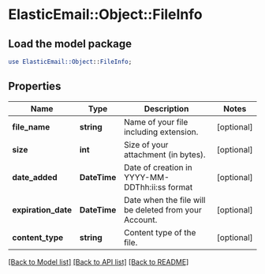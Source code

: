 # ElasticEmail::Object::FileInfo

## Load the model package
```perl
use ElasticEmail::Object::FileInfo;
```

## Properties
Name | Type | Description | Notes
------------ | ------------- | ------------- | -------------
**file_name** | **string** | Name of your file including extension. | [optional] 
**size** | **int** | Size of your attachment (in bytes). | [optional] 
**date_added** | **DateTime** | Date of creation in YYYY-MM-DDThh:ii:ss format | [optional] 
**expiration_date** | **DateTime** | Date when the file will be deleted from your Account. | [optional] 
**content_type** | **string** | Content type of the file. | [optional] 

[[Back to Model list]](../README.md#documentation-for-models) [[Back to API list]](../README.md#documentation-for-api-endpoints) [[Back to README]](../README.md)


